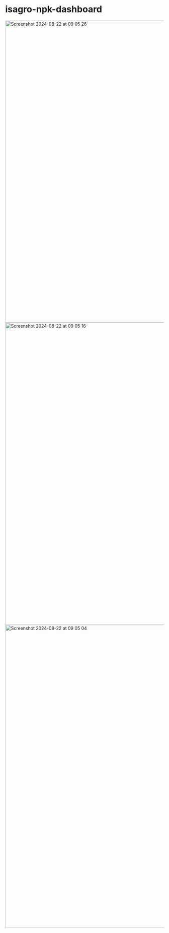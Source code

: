 # isagro-npk-dashboard
<img width="957" alt="Screenshot 2024-08-22 at 09 05 26" src="https://github.com/user-attachments/assets/ee1629a4-27c4-4834-b0df-00dc281e734e">
<img width="958" alt="Screenshot 2024-08-22 at 09 05 16" src="https://github.com/user-attachments/assets/2dd9b621-9b8c-443a-a1d9-e9a6cfd7da65">
<img width="960" alt="Screenshot 2024-08-22 at 09 05 04" src="https://github.com/user-attachments/assets/233f4ec7-48f6-4107-a20a-b83e82a27f1a">
